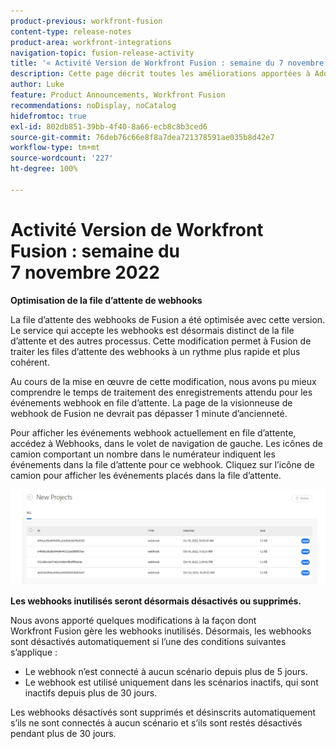 ```yaml
---
product-previous: workfront-fusion
content-type: release-notes
product-area: workfront-integrations
navigation-topic: fusion-release-activity
title: '« Activité Version de Workfront Fusion : semaine du 7 novembre 2022 »'
description: Cette page décrit toutes les améliorations apportées à Adobe Workfront Fusion durant la semaine du 7 novembre 2022.
author: Luke
feature: Product Announcements, Workfront Fusion
recommendations: noDisplay, noCatalog
hidefromtoc: true
exl-id: 802db851-39bb-4f40-8a66-ecb8c8b3ced6
source-git-commit: 76deb76c66e8f8a7dea721378591ae035b8d42e7
workflow-type: tm+mt
source-wordcount: '227'
ht-degree: 100%

---
```


# Activité Version de Workfront Fusion : semaine du 7 novembre 2022

**Optimisation de la file d’attente de webhooks**

La file d’attente des webhooks de Fusion a été optimisée avec cette version. Le service qui accepte les webhooks est désormais distinct de la file d’attente et des autres processus. Cette modification permet à Fusion de traiter les files d’attente des webhooks à un rythme plus rapide et plus cohérent.

Au cours de la mise en œuvre de cette modification, nous avons pu mieux comprendre le temps de traitement des enregistrements attendu pour les événements webhook en file d’attente. La page de la visionneuse de webhook de Fusion ne devrait pas dépasser 1 minute d’ancienneté.

Pour afficher les événements webhook actuellement en file d’attente, accédez à Webhooks, dans le volet de navigation de gauche. Les icônes de camion comportant un nombre dans le numérateur indiquent les événements dans la file d’attente pour ce webhook. Cliquez sur l’icône de camion pour afficher les événements placés dans la file d’attente.

![](assets/fusion-webhook-queue-1866x567.png)


**Les webhooks inutilisés seront désormais désactivés ou supprimés.**

Nous avons apporté quelques modifications à la façon dont Workfront Fusion gère les webhooks inutilisés. Désormais, les webhooks sont désactivés automatiquement si l’une des conditions suivantes s’applique :

* Le webhook n’est connecté à aucun scénario depuis plus de 5 jours.
* Le webhook est utilisé uniquement dans les scénarios inactifs, qui sont inactifs depuis plus de 30 jours.

Les webhooks désactivés sont supprimés et désinscrits automatiquement s’ils ne sont connectés à aucun scénario et s’ils sont restés désactivés pendant plus de 30 jours.
